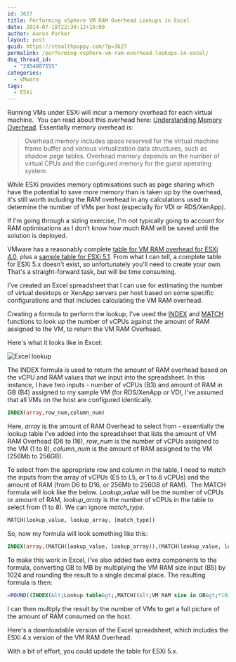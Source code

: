 ```yaml
---
id: 3627
title: Performing vSphere VM RAM Overhead Lookups in Excel
date: 2014-07-18T22:34:12+10:00
author: Aaron Parker
layout: post
guid: https://stealthpuppy.com/?p=3627
permalink: /performing-vsphere-vm-ram-overhead-lookups-in-excel/
dsq_thread_id:
  - "2854807555"
categories:
  - VMware
tags:
  - ESXi
---
```

Running VMs under ESXi will incur a memory overhead for each virtual machine.  You can read about this overhead here: [Understanding Memory Overhead](http://pubs.vmware.com/vsphere-51/index.jsp#com.vmware.vsphere.resmgmt.doc/GUID-4954A03F-E1F4-46C7-A3E7-947D30269E34.html). Essentially memory overhead is:

> Overhead memory includes space reserved for the virtual machine frame buffer and various virtualization data structures, such as shadow page tables. Overhead memory depends on the number of virtual CPUs and the configured memory for the guest operating system.

While ESXi provides memory optimisations such as page sharing which have the potential to save more memory than is taken up by the overhead, it's still worth including the RAM overhead in any calculations used to determine the number of VMs per host (especially for VDI or RDS/XenApp).

If I'm going through a sizing exercise, I'm not typically going to account for RAM optimisations as I don't know how much RAM will be saved until the solution is deployed.

VMware has a reasonably complete [table for VM RAM overhead for ESXi 4.0](http://pubs.vmware.com/vsp40_i/wwhelp/wwhimpl/common/html/wwhelp.htm#href=resmgmt/r_overhead_memory_on_virtual_machines.html#1_7_9_9_10_1&single=true), plus a [sample table for ESXi 5.1](http://pubs.vmware.com/vsphere-51/index.jsp#com.vmware.vsphere.resmgmt.doc/GUID-B42C72C1-F8D5-40DC-93D1-FB31849B1114.html). From what I can tell, a complete table for ESXi 5.x doesn't exist, so unfortunately you'll need to create your own. That's a straight-forward task, but will be time consuming.

I've created an Excel spreadsheet that I can use for estimating the number of virtual desktops or XenApp servers per host based on some specific configurations and that includes calculating the VM RAM overhead.

Creating a formula to perform the lookup, I've used the [INDEX](http://office.microsoft.com/en-au/excel-help/index-function-HP010069831.aspx) and [MATCH](http://office.microsoft.com/en-au/excel-help/match-function-HP010062414.aspx) functions to look up the number of vCPUs against the amount of RAM assigned to the VM, to return the VM RAM Overhead.

Here's what it looks like in Excel:

![Excel lookup]({{site.baseurl}}/media/2014/07/Excel-Lookup1.png)

The INDEX formula is used to return the amount of RAM overhead based on the vCPU and RAM values that we input into the spreadsheet. In this instance, I have two inputs - number of vCPUs (B3) and amount of RAM in GB (B4) assigned to my sample VM (for RDS/XenApp or VDI, I've assumed that all VMs on the host are configured identically.

```sql
INDEX(array,row_num,column_num)
```

Here, _array_ is the amount of RAM Overhead to select from - essentially the lookup table I've added into the spreadsheet that lists the amount of VM RAM Overhead (D6 to I16), _row_num_ is the number of vCPUs assigned to the VM (1 to 8), _column_num_ is the amount of RAM assigned to the VM (256Mb to 256GB).

To select from the appropriate row and column in the table, I need to match the inputs from the array of vCPUs (E5 to L5, or 1 to 8 vCPUs) and the amount of RAM (from D6 to D16, or 256Mb to 256GB of RAM).  The MATCH formula will look like the below. _Lookup_value_ will be the number of vCPUs or amount of RAM, _lookup_array_ is the number of vCPUs in the table to select from (1 to 8). We can ignore _match_type_.

```sql
MATCH(lookup_value, lookup_array, [match_type])
```

So, now my formula will look something like this:

```sql
INDEX(array,(MATCH(lookup_value, lookup_array)),(MATCH(lookup_value, lookup_array)))
```

To make this work in Excel, I've also added two extra components to the formula, converting GB to MB by multiplying the VM RAM size input (B5) by 1024 and rounding the result to a single decimal place. The resulting formula is then:

```sql
=ROUND((INDEX(&lt;Lookup table&gt;,MATCH((&lt;VM RAM size in GB&gt;*1024),&lt;VM RAM size column&gt;),MATCH(&lt;No. VM vCPUs,&lt;vCPUs Row&gt;))),1)
```

I can then multiply the result by the number of VMs to get a full picture of the amount of RAM consumed on the host.

Here's a downloadable version of the Excel spreadsheet, which includes the ESXi 4.x version of the VM RAM Overhead.

With a bit of effort, you could update the table for ESXi 5.x.
